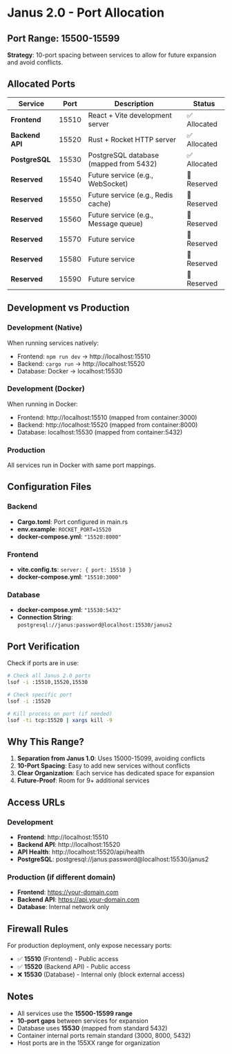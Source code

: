 # Janus 2.0 - Port Allocation

## Port Range: 15500-15599

**Strategy**: 10-port spacing between services to allow for future expansion and avoid conflicts.

## Allocated Ports

| Service | Port | Description | Status |
|---------|------|-------------|--------|
| **Frontend** | 15510 | React + Vite development server | ✅ Allocated |
| **Backend API** | 15520 | Rust + Rocket HTTP server | ✅ Allocated |
| **PostgreSQL** | 15530 | PostgreSQL database (mapped from 5432) | ✅ Allocated |
| **Reserved** | 15540 | Future service (e.g., WebSocket) | 🔄 Reserved |
| **Reserved** | 15550 | Future service (e.g., Redis cache) | 🔄 Reserved |
| **Reserved** | 15560 | Future service (e.g., Message queue) | 🔄 Reserved |
| **Reserved** | 15570 | Future service | 🔄 Reserved |
| **Reserved** | 15580 | Future service | 🔄 Reserved |
| **Reserved** | 15590 | Future service | 🔄 Reserved |

## Development vs Production

### Development (Native)
When running services natively:
- Frontend: `npm run dev` → http://localhost:15510
- Backend: `cargo run` → http://localhost:15520
- Database: Docker → localhost:15530

### Development (Docker)
When running in Docker:
- Frontend: http://localhost:15510 (mapped from container:3000)
- Backend: http://localhost:15520 (mapped from container:8000)
- Database: localhost:15530 (mapped from container:5432)

### Production
All services run in Docker with same port mappings.

## Configuration Files

### Backend
- **Cargo.toml**: Port configured in main.rs
- **env.example**: `ROCKET_PORT=15520`
- **docker-compose.yml**: `"15520:8000"`

### Frontend
- **vite.config.ts**: `server: { port: 15510 }`
- **docker-compose.yml**: `"15510:3000"`

### Database
- **docker-compose.yml**: `"15530:5432"`
- **Connection String**: `postgresql://janus:password@localhost:15530/janus2`

## Port Verification

Check if ports are in use:
```bash
# Check all Janus 2.0 ports
lsof -i :15510,15520,15530

# Check specific port
lsof -i :15520

# Kill process on port (if needed)
lsof -ti tcp:15520 | xargs kill -9
```

## Why This Range?

1. **Separation from Janus 1.0**: Uses 15000-15099, avoiding conflicts
2. **10-Port Spacing**: Easy to add new services without conflicts
3. **Clear Organization**: Each service has dedicated space for expansion
4. **Future-Proof**: Room for 9+ additional services

## Access URLs

### Development
- **Frontend**: http://localhost:15510
- **Backend API**: http://localhost:15520
- **API Health**: http://localhost:15520/api/health
- **PostgreSQL**: postgresql://janus:password@localhost:15530/janus2

### Production (if different domain)
- **Frontend**: https://your-domain.com
- **Backend API**: https://api.your-domain.com
- **Database**: Internal network only

## Firewall Rules

For production deployment, only expose necessary ports:
- ✅ **15510** (Frontend) - Public access
- ✅ **15520** (Backend API) - Public access
- ❌ **15530** (Database) - Internal only (block external access)

## Notes

- All services use the **15500-15599 range**
- **10-port gaps** between services for expansion
- Database uses **15530** (mapped from standard 5432)
- Container internal ports remain standard (3000, 8000, 5432)
- Host ports are in the 155XX range for organization

